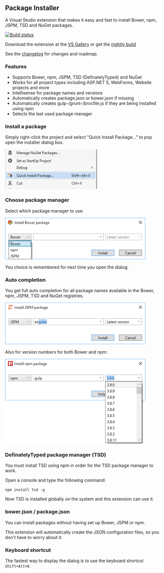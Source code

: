 ## Package Installer

A Visual Studio extension that makes it easy and fast to install
Bower, npm, JSPM, TSD and NuGet packages.

[![Build status](https://ci.appveyor.com/api/projects/status/bd4o6iumw9vwf8kh?svg=true)](https://ci.appveyor.com/project/madskristensen/packageinstaller)

Download the extension at the
[VS Gallery](https://visualstudiogallery.msdn.microsoft.com/753b9720-1638-4f9a-ad8d-2c45a410fd74)
or get the
[nightly build](http://vsixgallery.com/extension/fdd64809-376e-4542-92ce-808a8df06bcc/)

See the
[changelog](CHANGELOG.md)
for changes and roadmap.

### Features

- Supports Bower, npm, JSPM, TSD (DefinatelyTyped) and NuGet
- Works for all project types including ASP.NET 5, WebForms, Website projects and more
- Intellisense for package names and versions
- Automatically creates package.json or bower.json if missing
- Automatically creates gulp-/grunt-/brocfile.js if they are being installed using npm
- Selects the last used package manager

### Install a package

Simply right-click the project and select "Quick Install Package..."
to pop open the installer dialog box.

![Context menu](art/context-menu.png)

### Choose package manager

Select which package manager to use.

![auto completion](art/dialog.png)

You choice is remembered for next time you open the dialog.

### Auto completion

You get full auto completion for all package names available
in the Bower, npm, JSPM, TSD and NuGet registries.

![auto completion](art/dialog-names.png)

Also for version numbers for both Bower and npm:

![auto completion](art/dialog-versions.png)

### DefinatelyTyped package manager (TSD)
You must install TSD using npm in order for the TSD package manager
to work.

Open a console and type the following command:

```
npm install tsd -g
```

Now TSD is installed globally on the system and this extension
can use it.

### bower.json / package.json

You can install packages without having set up Bower, JSPM or npm.

This extension will automatically create the JSON configuration
files, so you don't have to worry about it.

### Keyboard shortcut

The fastest way to display the dialog is to use the keyboard
shortcut `Shift+Alt+0`.